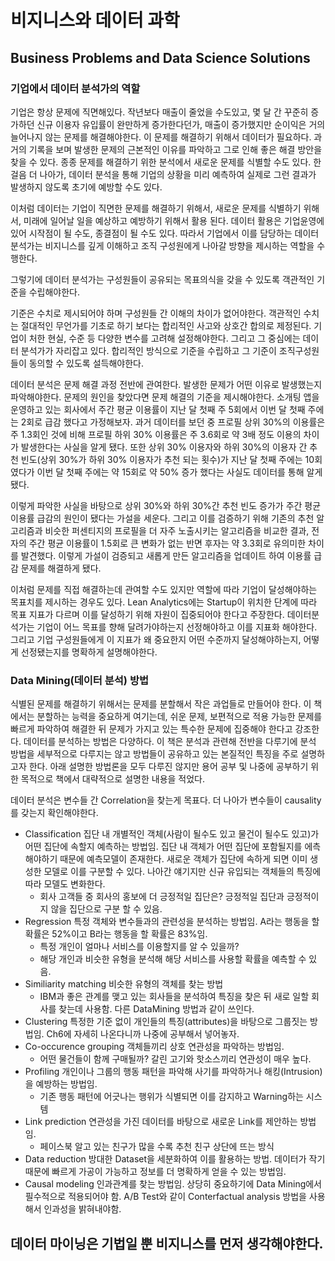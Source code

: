 # 비지니스와 데이터 과학

## Business Problems and Data Science Solutions

### 기업에서 데이터 분석가의 역할

기업은 항상 문제에 직면해있다. 작년보다 매출이 줄었을 수도있고, 몇 달 간 꾸준히 증가하던 신규 이용자 유입률이 완만하게 증가한다던가, 매출이 증가했지만 순이익은 거의 늘어나지 않는 문제를 해결해야한다. 이 문제를 해결하기 위해서 데이터가 필요하다. 과거의 기록을 보며 발생한 문제의 근본적인 이유를 파악하고 그로 인해 좋은 해결 방안을 찾을 수 있다. 종종 문제를 해결하기 위한 분석에서 새로운 문제를 식별할 수도 있다. 한 걸음 더 나아가, 데이터 분석을 통해 기업의 상황을 미리 예측하여 실제로 그런 결과가 발생하지 않도록 초기에 예방할 수도 있다.

이처럼 데이터는 기업이 직면한 문제를 해결하기 위해서, 새로운 문제를 식별하기 위해서, 미래에 일어날 일을 예상하고 예방하기 위해서 활용 된다. 데이터 활용은 기업윤영에 있어 시작점이 될 수도, 종결점이 될 수도 있다. 따라서 기업에서 이를 담당하는 데이터 분석가는 비지니스를 깊게 이해하고 조직 구성원에게 나아갈 방향을 제시하는 역할을 수행한다.

그렇기에 데이터 분석가는 구성원들이 공유되는 목표의식을 갖을 수 있도록 객관적인 기준을 수립해야한다.

기준은 수치로 제시되어야 하며 구성원들 간 이해의 차이가 없어야한다. 객관적인 수치는 절대적인 무언가를 기초로 하기 보다는 합리적인 사고와 상호간 합의로 제정된다. 기업이 처한 현실, 수준 등 다양한 변수를 고려해 설정해야한다. 그리고 그 중심에는 데이터 분석가가 자리잡고 있다. 합리적인 방식으로 기준을 수립하고 그 기준이 조직구성원들이 동의할 수 있도록 설득해야한다.

데이터 분석은 문제 해결 과정 전반에 관여한다. 발생한 문제가 어떤 이유로 발생했는지 파악해야한다. 문제의 원인을 찾았다면 문제 해결의 기준을 제시해야한다. 소개팅 앱을 운영하고 있는 회사에서 주간 평균 이용률이 지난 달 첫째 주 5회에서 이번 달 첫째 주에는 2회로 급감 했다고 가정해보자. 과거 데이터를 보던 중 프로필 상위 30%의 이용률은 주 1.3회인 것에 비해 프로필 하위 30% 이용률은 주 3.6회로 약 3배 정도 이용의 차이가 발생한다는 사실을 알게 됐다. 또한 상위 30% 이용자와 하위 30%의 이용자 간 추천 빈도(상위 30%가 하위 30% 이용자가 추천 되는 횟수)가 지난 달 첫째 주에는 10회 였다가 이번 달 첫째 주에는 약 15회로 약 50% 증가 했다는 사실도 데이터를 통해 알게 됐다.

이렇게 파악한 사실을 바탕으로 상위 30%와 하위 30%간 추천 빈도 증가가 주간 평균 이용률 급감의 원인이 됐다는 가설을 세운다. 그리고 이를 검증하기 위해 기존의 추천 알고리즘과 비슷한 퍼센티지의 프로필을 더 자주 노출시키는 알고리즘을 비교한 결과, 전자의 주간 평균 이용률이 1.5회로 큰 변화가 없는 반면 후자는 약 3.3회로 유의미한 차이를 발견했다. 이렇게 가설이 검증되고 새롭게 만든 알고리즘을 업데이트 하여 이용률 급감 문제를 해결하게 됐다.

이처럼 문제를 직접 해결하는데 관여할 수도 있지만 역할에 따라 기업이 달성해야하는 목표치를 제시하는 경우도 있다. Lean Analytics에는 Startup이 위치한 단계에 따라 목표 지표가 다르며 이를 달성하기 위해 자원이 집중되어야 한다고 주장한다. 데이터분석가는 기업이 어느 목표를 향해 달려가야하는지 선정해야하고 이를 지표화 해야한다. 그리고 기업 구성원들에게 이 지표가 왜 중요한지 어떤 수준까지 달성해야하는지, 어떻게 선정됐는지를 명확하게 설명해야한다.

### Data Mining(데이터 분석) 방법

식별된 문제를 해결하기 위해서는 문제를 분할해서 작은 과업들로 만들어야 한다. 이 책에서는 분할하는 능력을 중요하게 여기는데, 쉬운 문제, 보편적으로 적용 가능한 문제를 빠르게 파악하여 해결한 뒤 문제가 가지고 있는 특수한 문제에 집중해야 한다고 강조한다. 데이터를 분석하는 방법은 다양하다. 이 책은 분석과 관련해 전반을 다루기에 분석 방법을 세부적으로 다루지는 않고 방법들이 공유하고 있는 본질적인 특징을 주로 설명하고자 한다. 아래 설명한 방법론을 모두 다루진 않지만 용어 공부 및 나중에 공부하기 위한 목적으로 책에서 대략적으로 설명한 내용을 적었다.

데이터 분석은 변수들 간 Correlation을 찾는게 목표다. 더 나아가 변수들이 causality를 갖는지 확인해야한다.

- Classification
  집단 내 개별적인 객체(사람이 될수도 있고 물건이 될수도 있고)가 어떤 집단에 속할지 예측하는 방법임. 집단 내 객체가 어떤 집단에 포함될지를 에측해야하기 때문에 예측모델이 존재한다. 새로운 객체가 집단에 속하게 되면 이미 생성한 모델로 이를 구분할 수 있다. 나아간 얘기지만 신규 유입되는 객체들의 특징에 따라 모델도 변화한다.
  - 회사 고객들 중 회사의 홍보에 더 긍정적일 집단은?
    긍정적일 집단과 긍정적이지 않을 집단으로 구분 할 수 있음.
- Regression
  특정 객체와 변수들과의 관련성을 분석하는 방법임. A라는 행동을 할 확률은 52%이고 B라는 행동을 할 확률은 83%임.
  - 특정 개인이 얼마나 서비스를 이용할지를 알 수 있을까?
  - 해당 개인과 비슷한 유형을 분석해 해당 서비스를 사용할 확률을 예측할 수 있음.
- Similiarity matching
  비슷한 유형의 객체를 찾는 방법
  - IBM과 좋은 관계를 맺고 있는 회사들을 분석하여 특징을 찾은 뒤 새로 일할 회사를 찾는데 사용함. 다른 DataMining 방법과 같이 쓰인다.
- Clustering
  특정한 기준 없이 개인들의 특징(attributes)을 바탕으로 그룹짓는 방법임. Ch6에 자세히 나온다니까 나중에 공부해서 넣어놓자.
- Co-occurence grouping
  객체들끼리 상호 연관성을 파악하는 방법임.
  - 어떤 물건들이 함께 구매될까? 갈린 고기와 핫소스끼리 연관성이 매우 높다.
- Profiling
  개인이나 그룹의 행동 패턴을 파악해 사기를 파악하거나 해킹(Intrusion)을 예방하는 방법임.
  - 기존 행동 패턴에 어긋나는 행위가 식별되면 이를 감지하고 Warning하는 시스템
- Link prediction
  연관성을 가진 데이터를 바탕으로 새로운 Link를 제안하는 방법임.
  - 페이스북 알고 있는 친구가 많을 수록 추천 친구 상단에 뜨는 방식
- Data reduction
  방대한 Dataset을 세분화하여 이를 활용하는 방법. 데이터가 작기 때문에 빠르게 가공이 가능하고 정보를 더 명확하게 얻을 수 있는 방법임.
- Causal modeling
  인과관계를 찾는 방법임. 상당히 중요하기에 Data Mining에서 필수적으로 적용되어야 함. A/B Test와 같이 Conterfactual analysis 방법을 사용해서 인과성을 밝혀내야함.

## 데이터 마이닝은 기법일 뿐 비지니스를 먼저 생각해야한다.
